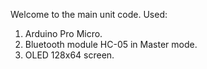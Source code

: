 Welcome to the main unit code.
Used: 

1. Arduino Pro Micro.
2. Bluetooth module HC-05 in Master mode.
3. OLED 128x64 screen.